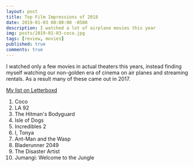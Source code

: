 ```yaml
---
layout: post
title: Top Film Impressions of 2018
date: 2019-01-03 00:00:00 -0500
description: I watched a lot of airplane movies this year
img: posts/2019-01-03-coco.jpg
tags: [review, movies]
published: true
comments: true
---
```


I watched only a few movies in actual theaters this years, instead finding myself watching our non-golden era of cinema on air planes and streaming rentals.  As a result many of these came out in 2017.

[My list on Letterboxd](https://letterboxd.com/azathought/list/top-movies-i-watched-in-2018/detail/)

1. Coco
2. LA 92
3. The Hitman's Bodyguard
4. Isle of Dogs
5. Incredibles 2
6. I, Tonya
7. Ant-Man and the Wasp
8. Bladerunner 2049
9. The Disaster Artist
10. Jumangi: Welcome to the Jungle





